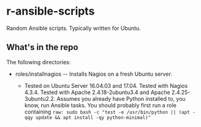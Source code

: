 # r-ansible-scripts
Random Ansible scripts. Typically written for Ubuntu.

What's in the repo
------------------
The following directories:

- roles/installnagios -- Installs Nagios on a fresh Ubuntu server.

    - Tested on Ubuntu Server 16.04.03 and 17.04. Tested with Nagios 4.3.4. Tested with Apache 2.4.18-2ubuntu3.4 and Apache 2.4.25-3ubuntu2.2. Assumes you already have Python installed to, you know, run Ansible tasks. You should probably first run a role containing `raw: sudo bash -c "test -e /usr/bin/python || (apt -qqy update && apt install -qy python-minimal)"`
